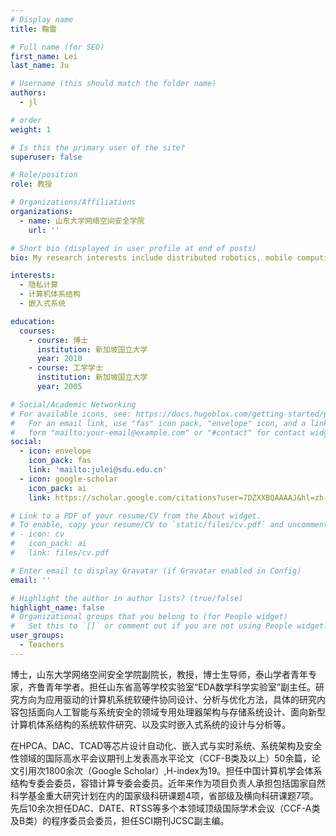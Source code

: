 ```yaml
---
# Display name
title: 鞠雷

# Full name (for SEO)
first_name: Lei
last_name: Ju

# Username (this should match the folder name)
authors:
  - jl

# order
weight: 1

# Is this the primary user of the site?
superuser: false

# Role/position
role: 教授

# Organizations/Affiliations
organizations:
  - name: 山东大学网络空间安全学院
    url: ''

# Short bio (displayed in user profile at end of posts)
bio: My research interests include distributed robotics, mobile computing and programmable matter.

interests:
  - 隐私计算
  - 计算机体系结构
  - 嵌入式系统

education:
  courses:
    - course: 博士
      institution: 新加坡国立大学
      year: 2010
    - course: 工学学士
      institution: 新加坡国立大学
      year: 2005

# Social/Academic Networking
# For available icons, see: https://docs.hugoblox.com/getting-started/page-builder/#icons
#   For an email link, use "fas" icon pack, "envelope" icon, and a link in the
#   form "mailto:your-email@example.com" or "#contact" for contact widget.
social:
  - icon: envelope
    icon_pack: fas
    link: 'mailto:julei@sdu.edu.cn'
  - icon: google-scholar
    icon_pack: ai
    link: https://scholar.google.com/citations?user=7DZXXBQAAAAJ&hl=zh-CN&oi=ao

# Link to a PDF of your resume/CV from the About widget.
# To enable, copy your resume/CV to `static/files/cv.pdf` and uncomment the lines below.
# - icon: cv
#   icon_pack: ai
#   link: files/cv.pdf

# Enter email to display Gravatar (if Gravatar enabled in Config)
email: ''

# Highlight the author in author lists? (true/false)
highlight_name: false
# Organizational groups that you belong to (for People widget)
#   Set this to `[]` or comment out if you are not using People widget.
user_groups:
  - Teachers
---
```


博士，山东大学网络空间安全学院副院长，教授，博士生导师，泰山学者青年专家，齐鲁青年学者。担任山东省高等学校实验室“EDA数学科学实验室”副主任。研究方向为应用驱动的计算机系统软硬件协同设计、分析与优化方法，具体的研究内容包括面向人工智能与系统安全的领域专用处理器架构与存储系统设计、面向新型计算机体系结构的系统软件研究、以及实时嵌入式系统的设计与分析等。

在HPCA、DAC、TCAD等芯片设计自动化、嵌入式与实时系统、系统架构及安全性领域的国际高水平会议期刊上发表高水平论文（CCF-B类及以上）50余篇，论文引用次1800余次（Google Scholar）,H-index为19。担任中国计算机学会体系结构专委会委员，容错计算专委会委员。近年来作为项目负责人承担包括国家自然科学基金重大研究计划在内的国家级科研课题4项，省部级及横向科研课题7项。先后10余次担任DAC、DATE、RTSS等多个本领域顶级国际学术会议（CCF-A类及B类）的程序委员会委员，担任SCI期刊JCSC副主编。

